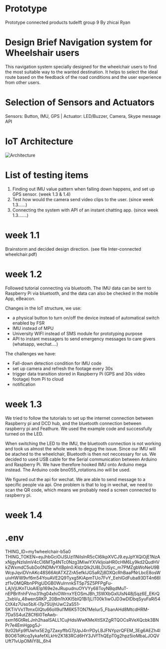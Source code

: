 # Prototype
Prototype connected products tudelft group 9
By zhicai Ryan

# Design Brief Navigation system for Wheelshair users
This navigation system specially designed for the wheelchair users to find the most suitable way to the wanted destination. It helps to select the ideal route based on the feedback of the road conditions and the user experience from other users.

# Selection of Sensors and Actuators
Sensors: Button, IMU, GPS
| Actuator: LED/Buzzer, Camera, Skype message API

# IoT Architecture
  ![Architecture](https://lh3.googleusercontent.com/Ak5GyxKLRAY5n1n1s7cVBH04zdIv1LubZDKJxu0HcEB4ZD_f8oOE-RkgyqPU4WU-H4Oc7uDuEcLphTrGfIvccp7IqsIbDIQ57iLKLZex3Fs0Y4o4zY0UQLx7iA4OtLxWUz3wCbuE4Rh3B0BWGoLtBFtY-LyJbYugFCFWQDO5hsfTQMHmAxlBUih6Jce8T8HZy0RGXD9DaqNZ9h50N_UHCmrX9oIJtLcxZUvqQnmywFh44e2ty-N-dDT_QAJ7n0WSCKyCaD3yvKEto5KRt2y2Sy42EWv92R2W9mZNFV5PhpYX6g8E9k1UcT2QogNkDb92WT-OKm63C-mcQ_svwmJKfgMSqW8YG8zYBy1xclBl7My_2_cRume2WrA4e3GOOL7oaHENEwe9n9jXzDhZ1eJP2aciPB9u2wiFmKjLHn9vUpOJVsj2hEs6SfOEK1l09kzL9imnA_dG6ZSHBEyxVPUs4v44WvrkDraRr-UZ2C8FaCrsskybmwK8Io4_13N3wX6X3YmAieQXYI8foTc7wARacjwzgQhIhkSSBGa-3kCE48cUZE2k2P9AkQWKh6iXx-WZf49Rob4sYGddzDzX97LVR-eLH-EdENyF2uYnzGykY2DzUfxNwCdeB_UtLxFoSB0dz0kXCczEd3T3gXm7izbrENFO-4ezhc7ux8UWztQQVgA9s6PrfuVdgaA=w1570-h883-no)

# List of testing items
1. Finding out IMU value pattern when falling down happens, and set up GPS sensor. (week 1.3 & 1.4)
2. Test how would the camera send video clips to the user. (since week 1.3......)
3. Connecting the system with API of an instant chatting app. (since week 1.3.......)

# week 1.1
Brainstorm and decided design direction. (see file Inter-connected wheelchair.pdf)

# week 1.2
Followed tutorial connecting via bluetooth. The IMU data can be sent to Raspberry Pi via bluetooth, and the data can also be checked in the mobile App, eBeacon.

Changes in the IoT structure, we use:
  - a physical button to turn on/off the device instead of automatical switch enabled by FSR
  - IMU instead of MPU
  - University WIFI instead of SMS module for prototyping purpose
  - API to instant messagers to send emergency messages to care givers (whatsapp, wechat....)

The challenges we have:
  - Fall-down detection condition for IMU code
  - set up camera and refresh the footage every 30s
  - trigger data transition stored in Raspberry Pi (GPS and 30s video footage) from Pi to cloud
  - notification

# week 1.3
We tried to follow the tutorials to set up the internet connection between Raspberry pi and DCD hub, and the bluetooth connection between raspberry pi and Feathure. We used the example code and successfully turned on the LED.

When switching the LED to the IMU, the bluetooth connection is not working and took us almost the whole week to degug the issue.
Since our IMU will be atached to the wheelchair, Bluetooth is then not neccessary for us. We decided to used USB cable for the Serial communication between Arduino and Raspberry Pi. We have therefore hooked IMU onto Arduino mega instead. The Arduino code bno055_rotations.ino will be used.

We figured out the api for wechat. We are able to send message to a specific people via api. One problem is that to log in wechat, we need to scan the QR code, which means we probably need a screen connected to raspberry pi.

# week 1.4


# .env
THING_ID=my1wheelchair-b5a0
THING_TOKEN=eyJhbGciOiJSUzI1NiIsInR5cCI6IkpXVCJ9.eyJpYXQiOjE1NzAxNjgyNzIsImV4cCI6MTg4NTc0Nzg3MiwiYXVkIjoiaHR0cHM6Ly9kd2QudHVkZWxmdC5ubDo0NDMvYXBpIn0.KldzQIk2U8LDUSyc_m7PMZgbWoNeU9BWcpJqviDVnAKc48S66AtATXZZrA5efkIJG5aRZj8DXQcRhBaaPNrLbcE8osWuivHWW9vf6m54YouAVE2Q9Tyxg5KiApmTUo7FvY_EehlGdFuba93DT4n66Izf1vOMQRbnPPlgUDGB0WuIrnnkST5p7SZ5PFPgFu-LAjVjUKnTUoAIElp169e2eJRupudnuOYVYy68ToyNBqdMuT-nEPBrIfnhFVno31hg04xhiOWrnxYEOSmJBh_1SWXbGxlUlsN48jSqz6E_EKrQ_3xbVu_48wenSRKP_20Bm1hXKI5bIQ1Bi1jLlT00k1iwOJD3wDlDbqSyuFaRi54CtX4z7Uso5bX-l7p7SUjhUwC2aS51-SKTiVVx1TtmxGlQtu66oIl9ul1M6K5TON7MeIur5_FbanAHd8MtcdHRM-7Da5S4utZ8Cf6I0TeAwb-sxm16GtReLJnh2haaISALL1CujHdsiWwKMeXtlSXZgRTQOCsRVeXQcbk3BNPr7e4EmHgpg5J-9z02bFp9fUwhx5E2g7ZaxyffbG7jUpJ4rrPDyLBJFNYpzrQFEM_3Eg6AEZh4IB0O6TdKcq3ykafefXLkHrZK183RCd6HY3JVfThQEpT0g2hpz5ioMbaLJOQVUft71vUpOMiIY8L_6h4
